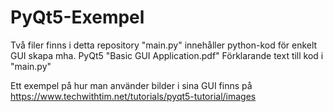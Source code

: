 # PyQt5-Exempel
Två filer finns i detta repository
"main.py" innehåller python-kod för enkelt GUI skapa mha. PyQt5
"Basic GUI Application.pdf" Förklarande text till kod i "main.py"

Ett exempel på hur man använder bilder i sina GUI finns på 
https://www.techwithtim.net/tutorials/pyqt5-tutorial/images
